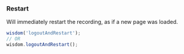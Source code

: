 ### Restart

Will immediately restart the recording, as if a new page was loaded.

```js
wisdom('logoutAndRestart');
// OR
wisdom.logoutAndRestart();
```
